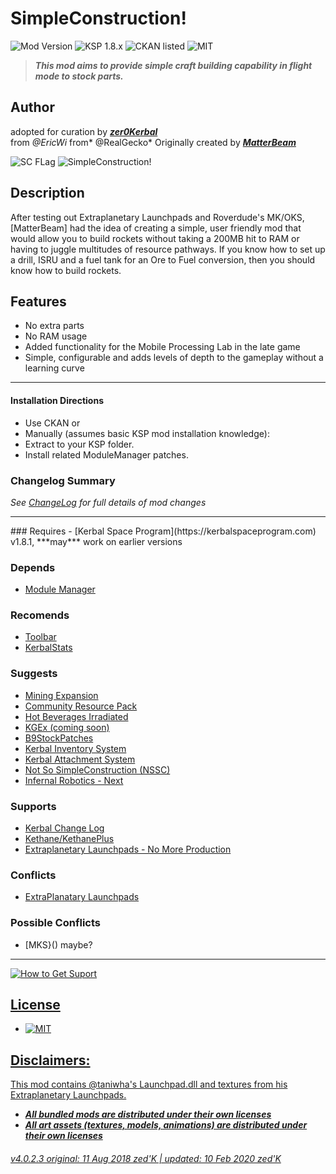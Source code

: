 <!-- Readme.md v1.2.0.0
SimpleConstruction
created: 17 Jul 18
updated: 03 Feb 2020 -->

<!-- Download on SpaceDock here or Github here.
Also available on CKAN. -->
[MODVERSION]: 4.0.2.3
[KSPVERSION]: 1.8.x

# SimpleConstruction!
![Mod Version](https://img.shields.io/github/v/release/zer0Kerbal/SimpleConstruction?include_prereleases) 
![KSP 1.8.x](https://img.shields.io/badge/KSP%20version-1.8.x-66ccff.svg?style=flat-square) 
![CKAN listed](https://img.shields.io/badge/CKAN-Indexed-brightgreen.svg) ![MIT](https://img.shields.io/badge/license-MIT-success "MIT") 

> ***This mod aims to provide simple craft building capability in flight mode to stock parts.*** 
## Author
adopted for curation by ***[zer0Kerbal](https://forum.kerbalspaceprogram.com/index.php?/profile/190933-zer0kerbal/)*** <br>
from *@EricWi* from* @RealGecko* Originally created by [***MatterBeam***](http://forum.kerbalspaceprogram.com/index.php?/profile/133334-matterbeam/)

![SC FLag](https://i.imgur.com/y01A9en.png "SimpleConstruction! Flag")
![SimpleConstruction!](https://spacedock.info/content/matterbeam_328/SimpleConstruction/SimpleConstruction-1455675320.902058.jpg "SimpleConstruction")

## Description
After testing out Extraplanetary Launchpads and Roverdude's MK/OKS, [MatterBeam] had the idea of creating a simple, user friendly mod that would allow you to build rockets without taking a 200MB hit to RAM or having to juggle multitudes of resource pathways. If you know how to set up a drill, ISRU and a fuel tank for an Ore to Fuel conversion, then you should know how to build rockets.

## Features
- No extra parts
- No RAM usage
- Added functionality for the Mobile Processing Lab in the late game
- Simple, configurable and adds levels of depth to the gameplay without a learning curve

<hr>

#### Installation Directions 
- Use CKAN
or
- Manually (assumes basic KSP mod installation knowledge):
 - Extract to your KSP folder.
 - Install related ModuleManager patches.

### Changelog Summary
*See [ChangeLog](https://github.com/zer0Kerbal/SimpleConstruction/blob/master/Changelog.md) for full details of mod changes*
<hr>
### Requires
 - [Kerbal Space Program](https://kerbalspaceprogram.com) v1.8.1, ***may*** work on earlier versions

### Depends
 - [Module Manager](http://forum.kerbalspaceprogram.com/index.php?/topic/50533-105-*)
 
### Recomends
- [Toolbar](https://forum.kerbalspaceprogram.com/index.php?/topic/161857-*)
- [KerbalStats](https://forum.kerbalspaceprogram.com/index.php?/topic/89285-*)

### Suggests
 - [Mining Expansion](http://forum.kerbalspaceprogram.com/index.php?/topic/130325-*)
 - [Community Resource Pack](https://forum.kerbalspaceprogram.com/index.php?/topic/166314-*)
 - [Hot Beverages Irradiated](https://github.com/zer0Kerbal/HotBeverageIrradiated)
 - [KGEx (coming soon)](https://github.com/zer0Kerbal/)
 - [B9StockPatches](https://forum.kerbalspaceprogram.com/index.php?/topic/190870-*)
 - [Kerbal Inventory System](http://forum.kerbalspaceprogram.com/index.php?/topic/149848-*)
 - [Kerbal Attachment System](http://forum.kerbalspaceprogram.com/index.php?/topic/142594-*)
 - [Not So SimpleConstruction (NSSC)](http://forum.kerbalspaceprogram.com/index.php?/topic/152309-*)
 - [Infernal Robotics - Next](https://forum.kerbalspaceprogram.com/index.php?/topic/184787-*)

### Supports
 - [Kerbal Change Log](https://forum.kerbalspaceprogram.com/index.php?/topic/179207-*)
 - [Kethane/KethanePlus](http://forum.kerbalspaceprogram.com/index.php?/topic/119480-*)
 - [Extraplanetary Launchpads - No More Production](https://github.com/theRagingIrishman/USI_EL)

### Conflicts
- [ExtraPlanatary Launchpads](https://forum.kerbalspaceprogram.com/index.php?/topic/54284-*)

### Possible Conflicts
- [MKS}() maybe?
<hr>
 
 <a href="https://forum.kerbalspaceprogram.com/index.php?/topic/83212*">
  <img src="https://i.imgur.com/YdYfStN.jpgf" alt="How to Get Suport" />

## License
- ![MIT](https://img.shields.io/badge/license-MIT-success "MIT")<br>

## Disclaimers:
This mod contains @taniwha's Launchpad.dll and textures from his Extraplanetary Launchpads.
- ***All bundled mods are distributed under their own licenses***<br>
- ***All art assets (textures, models, animations) are distributed under their own licenses***<br>

###### v4.0.2.3 original: 11 Aug 2018 zed'K | updated: 10 Feb 2020 zed'K

<!--
CC BY-NC-SA-4.0
zer0Kerbal-->
